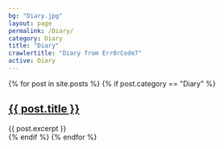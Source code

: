 ```yaml
---
bg: "Diary.jpg"
layout: page
permalink: /Diary/
category: Diary
title: "Diary"
crawlertitle: "Diary from Err0rCode7"
active: Diary
---
```

{% for post in site.posts %}
  {% if post.category == "Diary" %}
  <article class="index-page">
    <h2><a href="{{ post.url | relative_url }}">{{ post.title }}</a></h2>
    {{ post.excerpt }}
  </article>
  {% endif %}
{% endfor %}
